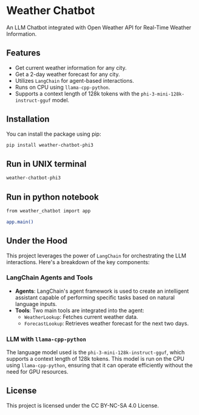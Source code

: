 # Weather Chatbot

An LLM Chatbot integrated with Open Weather API for Real-Time Weather Information.

## Features

- Get current weather information for any city.
- Get a 2-day weather forecast for any city.
- Utilizes `LangChain` for agent-based interactions.
- Runs on CPU using `llama-cpp-python`.
- Supports a context length of 128k tokens with the `phi-3-mini-128k-instruct-gguf` model.

## Installation

You can install the package using pip:

```bash
pip install weather-chatbot-phi3
```

## Run in UNIX terminal

```bash
weather-chatbot-phi3
```

## Run in python notebook

```bash
from weather_chatbot import app

app.main()
```

## Under the Hood

This project leverages the power of `LangChain` for orchestrating the LLM interactions. Here's a breakdown of the key components:

### LangChain Agents and Tools

- **Agents**: LangChain's agent framework is used to create an intelligent assistant capable of performing specific tasks based on natural language inputs.
- **Tools**: Two main tools are integrated into the agent:
  - `WeatherLookup`: Fetches current weather data.
  - `ForecastLookup`: Retrieves weather forecast for the next two days.

### LLM with `llama-cpp-python`

The language model used is the `phi-3-mini-128k-instruct-gguf`, which supports a context length of 128k tokens. This model is run on the CPU using `llama-cpp-python`, ensuring that it can operate efficiently without the need for GPU resources.

## License

This project is licensed under the CC BY-NC-SA 4.0 License.
